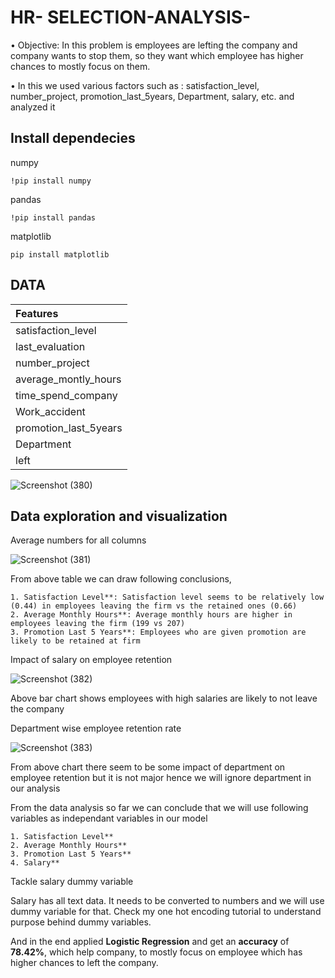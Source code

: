
# HR- SELECTION-ANALYSIS-

•	Objective: In this problem is employees are lefting the company and company wants to stop them, so they want which employee has higher chances to mostly focus on them.  

•	In this we used various factors such as : satisfaction_level, number_project, promotion_last_5years, Department, salary, etc. and analyzed it


## Install dependecies
numpy 
```
!pip install numpy 
```
pandas
```
!pip install pandas
```
matplotlib
```
pip install matplotlib
```

## DATA
| Features |
| :-------- |
| satisfaction_level|
| last_evaluation|
| number_project|
| average_montly_hours |
|  	time_spend_company |
| Work_accident |
| promotion_last_5years |
| Department |
| left|

![Screenshot (380)](https://user-images.githubusercontent.com/62400307/141348852-d747a8d1-c83d-4451-a2f8-baa529e9540b.png)


## Data exploration and visualization

Average numbers for all columns

![Screenshot (381)](https://user-images.githubusercontent.com/62400307/141348906-413cb274-60e1-4972-a439-b0945497a008.png)


From above table we can draw following conclusions,

    1. Satisfaction Level**: Satisfaction level seems to be relatively low (0.44) in employees leaving the firm vs the retained ones (0.66)
    2. Average Monthly Hours**: Average monthly hours are higher in employees leaving the firm (199 vs 207)
    3. Promotion Last 5 Years**: Employees who are given promotion are likely to be retained at firm


Impact of salary on employee retention


![Screenshot (382)](https://user-images.githubusercontent.com/62400307/141348988-0f7c06ef-6904-4717-9937-da4b59df0d55.png)


Above bar chart shows employees with high salaries are likely to not leave the company



Department wise employee retention rate

![Screenshot (383)](https://user-images.githubusercontent.com/62400307/141349037-6a7339dc-d82f-4cd7-b2fd-9e78b0202a08.png)



From above chart there seem to be some impact of department on employee retention but it is not major hence we will ignore department in our analysis

From the data analysis so far we can conclude that we will use following variables as independant variables in our model

    1. Satisfaction Level**
    2. Average Monthly Hours**
    3. Promotion Last 5 Years**
    4. Salary**



Tackle salary dummy variable

Salary has all text data. It needs to be converted to numbers and we will use dummy variable for that. Check my one hot encoding tutorial to understand purpose behind dummy variables.



And in the end applied **Logistic Regression** and get an **accuracy** of **78.42%**, which help company, to mostly focus on employee which has higher chances to left the company.  

